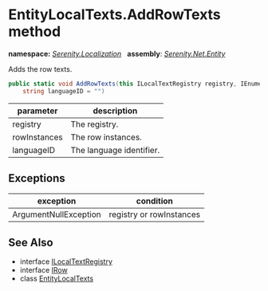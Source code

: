 # EntityLocalTexts.AddRowTexts method
**namespace:** *[Serenity.Localization](../../README.md#serenity.localization-namespace)*   **assembly**: *[Serenity.Net.Entity](../../README.md)*

Adds the row texts.

```csharp
public static void AddRowTexts(this ILocalTextRegistry registry, IEnumerable<IRow> rowInstances, 
    string languageID = "")
```

| parameter | description |
| --- | --- |
| registry | The registry. |
| rowInstances | The row instances. |
| languageID | The language identifier. |

## Exceptions

| exception | condition |
| --- | --- |
| ArgumentNullException | registry or rowInstances |

## See Also

* interface [ILocalTextRegistry](../Serenity.Net.Core/../../Serenity.Abstractions/ILocalTextRegistry.md)
* interface [IRow](../../Serenity.Data/IRow.md)
* class [EntityLocalTexts](../EntityLocalTexts.md)